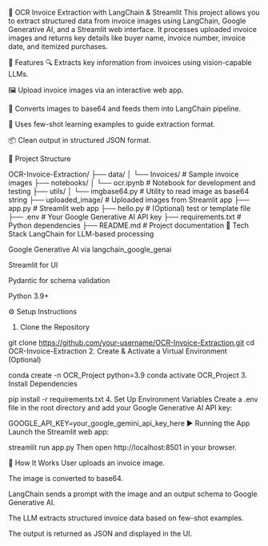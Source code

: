 🧾 OCR Invoice Extraction with LangChain & Streamlit
This project allows you to extract structured data from invoice images using LangChain, Google Generative AI, and a Streamlit web interface. It processes uploaded invoice images and returns key details like buyer name, invoice number, invoice date, and itemized purchases.

🚀 Features
🔍 Extracts key information from invoices using vision-capable LLMs.

🖼 Upload invoice images via an interactive web app.

🔄 Converts images to base64 and feeds them into LangChain pipeline.

💬 Uses few-shot learning examples to guide extraction format.

📦 Clean output in structured JSON format.

📁 Project Structure

OCR-Invoice-Extraction/
├── data/
│   └── Invoices/              # Sample invoice images
├── notebooks/
│   └── ocr.ipynb              # Notebook for development and testing
├── utils/
│   └── imgbase64.py           # Utility to read image as base64 string
├── uploaded_image/            # Uploaded images from Streamlit app
├── app.py                     # Streamlit web app
├── hello.py                   # (Optional) test or template file
├── .env                       # Your Google Generative AI API key
├── requirements.txt           # Python dependencies
├── README.md                  # Project documentation
🧰 Tech Stack
LangChain for LLM-based processing

Google Generative AI via langchain_google_genai

Streamlit for UI

Pydantic for schema validation

Python 3.9+

⚙️ Setup Instructions
1. Clone the Repository

git clone https://github.com/your-username/OCR-Invoice-Extraction.git
cd OCR-Invoice-Extraction
2. Create & Activate a Virtual Environment (Optional)

conda create -n OCR_Project python=3.9
conda activate OCR_Project
3. Install Dependencies

pip install -r requirements.txt
4. Set Up Environment Variables
Create a .env file in the root directory and add your Google Generative AI API key:

GOOGLE_API_KEY=your_google_gemini_api_key_here
▶️ Running the App
Launch the Streamlit web app:

streamlit run app.py
Then open http://localhost:8501 in your browser.

🧠 How It Works
User uploads an invoice image.

The image is converted to base64.

LangChain sends a prompt with the image and an output schema to Google Generative AI.

The LLM extracts structured invoice data based on few-shot examples.

The output is returned as JSON and displayed in the UI.


